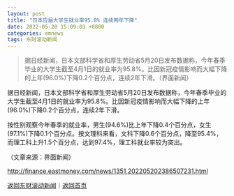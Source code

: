 ```yaml
---
layout: post
title: "日本应届大学生就业率95.8% 连续两年下降"
date: 2022-05-20 15:09:03 +0800
categories: emnews
tags: 东财滚动新闻
---
```

> 据日经新闻，日本文部科学省和厚生劳动省5月20日发布数据称，今年春季毕业的大学生截至4月1日的就业率为95.8%。比因新冠疫情影响而大幅下降的上年(96.0%)下降0.2个百分点，连续2年下滑。（界面新闻）

<p>据日经新闻，日本文部科学省和厚生劳动省5月20日发布数据称，今年春季毕业的大学生截至4月1日的就业率为95.8%。比因新冠疫情影响而大幅下降的上年(96.0%)下降0.2个百分点，连续2年下滑。</p>
 <p>按性别观察今年春季的就业率，男生(94.6%)比上年下降0.4个百分点，女生(97.1%)下降0.1个百分点。按文理科来看，文科下降0.6个百分点，降至95.4%，而理工科上升1.5个百分点，达到97.4%，理工科就业率较为突出。</p><p class="em_media">（文章来源：界面新闻）</p>

<http://finance.eastmoney.com/news/1351,202205202386507231.html>

[返回东财滚动新闻](//finews.withounder.com/emnews/)｜[返回首页](//finews.withounder.com/)